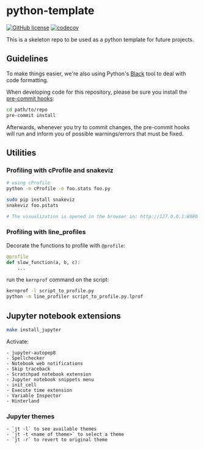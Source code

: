 # python-template
[![GitHub license](https://img.shields.io/github/license/SamuelNLP/mordomo)](https://github.com/SamuelNLP/mordomo/blob/master/LICENSE)
[![codecov](https://codecov.io/gh/SamuelNLP/pyhon-template/branch/master/graph/badge.svg?token=5CGG6XOCIW)](https://codecov.io/gh/SamuelNLP/pyhon-template)

This is a skeleton repo to be used as a python template for future projects.

## Guidelines

To make things easier, we're also using Python's [Black](https://black.readthedocs.io/en/stable/)
tool to deal with code formatting.

When developing code for this repository, please be sure you install the
[pre-commit hooks](https://pre-commit.com/#install):

```bash
cd path/to/repo
pre-commit install
```

Afterwards, whenever you try to commit changes, the pre-commit hooks
will run and inform you of possible warnings/errors that must be fixed.

## Utilities

### Profiling with cProfile and snakeviz

```bash
# using cProfile
python -m cProfile -o foo.stats foo.py

sudo pip install snakeviz
snakeviz foo.pstats

# The visualization is opened in the browser in: http://127.0.0.1:8080
```

### Profiling with line_profiles

Decorate the functions to profile with `@profile`:
```python
@profile
def slow_function(a, b, c):
    ...
```

run the `kernprof` command on the script:
```bash
kernprof -l script_to_profile.py
python -m line_profiler script_to_profile.py.lprof
```

## Jupyter notebook extensions

```bash
make install_jupyter
```

Activate:

    - jupyter-autopep8
    - Spellchecker
    - Notebook web notifications
    - Skip traceback
    - Scratchpad notebook extension
    - Jupyter notebook snippets menu
    - init_cell
    - Execute time extension
    - Variable Inspector
    - Hinterland

### Jupyter themes

    - `jt -l` to see available themes
    - `jt -t <name of theme>` to select a theme
    - `jt -r` to revert to original theme
